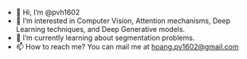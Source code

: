 - 👋 Hi, I’m @pvh1602
- 👀 I’m interested in Computer Vision, Attention mechanisms, Deep Learning techniques, and Deep Generative models.
- 🌱 I’m currently learning about segmentation problems.
- 📫 How to reach me? You can mail me at hoang.pv1602@gmail.com

<!---
pvh1602/pvh1602 is a ✨ special ✨ repository because its `README.md` (this file) appears on your GitHub profile.
You can click the Preview link to take a look at your changes.
--->
